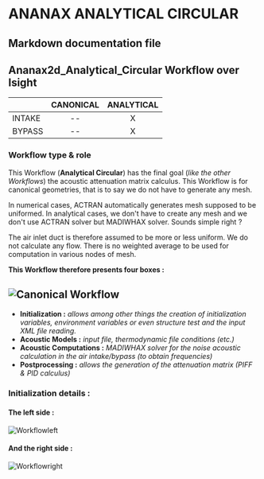 # ANANAX ANALYTICAL CIRCULAR
## Markdown documentation file
## Ananax2d_Analytical_Circular Workflow over Isight

| | CANONICAL | ANALYTICAL |
|-----------|:-----------:|:-----------:|
|INTAKE | -- | X |
|BYPASS | -- | X |

### Workflow type & role

This Workflow (__Analytical Circular__) has the final goal (*like the other Workflows*) the acoustic attenuation matrix calculus.
This Workflow is for canonical geometries, that is to say we do not have to generate any mesh. 

In numerical cases, ACTRAN automatically generates mesh supposed to be uniformed. In analytical cases, we don't have to create any mesh and we don't use ACTRAN solver but MADIWHAX solver. Sounds simple right ?

The air inlet duct is therefore assumed to be more or less uniform. We do not calculate any flow. There is no weighted average to be used for computation in various nodes of mesh.

__This Workflow therefore presents four boxes :__

![Canonical Workflow](https://user-images.githubusercontent.com/45098441/72733825-eddd6a00-3b98-11ea-9b77-2d24f6790d91.jpeg)
----------------------------


- __Initialization :__ *allows among other things the creation of initialization variables, environment variables or even structure test and the input XML file reading.*
- __Acoustic Models :__ *input file, thermodynamic file conditions (etc.)*
- __Acoustic Computations :__ *MADIWHAX solver for the noise acoustic calculation in the air intake/bypass (to obtain frequencies)*
- __Postprocessing :__ *allows the generation of the attenuation matrix (PIFF & PID calculus)*

### Initialization details :

#### The left side :

![Workflowleft](https://user-images.githubusercontent.com/45098441/72735505-3c403800-3b9c-11ea-9b80-446dedf0615e.jpeg)

#### And the right side :

![Workflowright](https://user-images.githubusercontent.com/45098441/72735511-3f3b2880-3b9c-11ea-9771-076188e4fe7a.jpeg)
